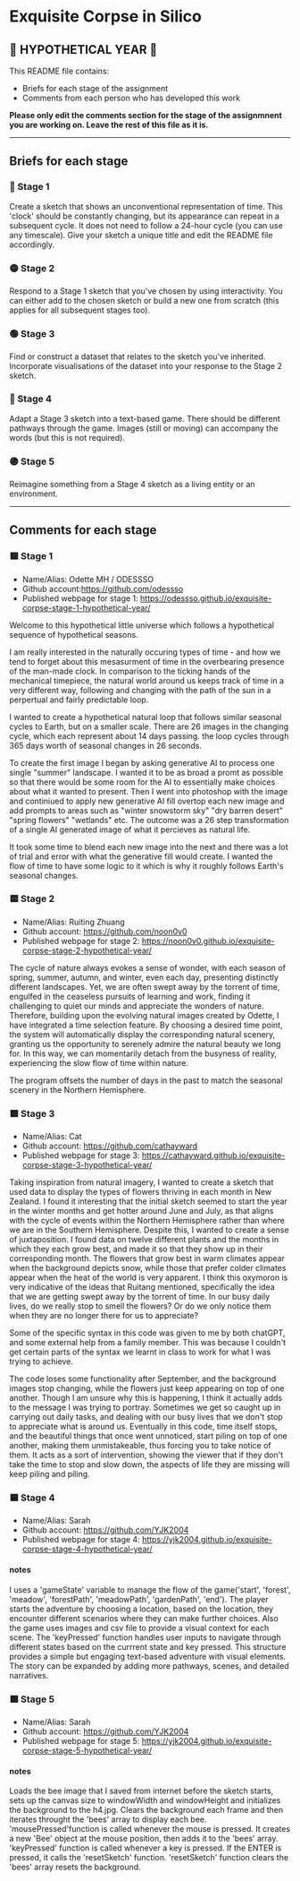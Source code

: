 # Exquisite Corpse in Silico
## 🔻 HYPOTHETICAL YEAR 🔻

This README file contains:
- Briefs for each stage of the assignment
- Comments from each person who has developed this work

**Please only edit the comments section for the stage of the assignmnent you are working on. Leave the rest of this file as it is.**

*****
## Briefs for each stage

### 🔴 Stage 1
Create a sketch that shows an unconventional representation of time. This 'clock' should be constantly changing, but its appearance can repeat in a subsequent cycle. It does not need to follow a 24-hour cycle (you can use any timescale). Give your sketch a unique title and edit the README file accordingly.

### 🟡 Stage 2
Respond to a Stage 1 sketch that you've chosen by using interactivity. You can either add to the chosen sketch or build a new one from scratch (this applies for all subsequent stages too).

### 🟢 Stage 3
Find or construct a dataset that relates to the sketch you've inherited. Incorporate visualisations of the dataset into your response to the Stage 2 sketch.

### 🔵 Stage 4
Adapt a Stage 3 sketch into a text-based game. There should be different pathways through the game. Images (still or moving) can accompany the words (but this is not required).

### 🟣 Stage 5
Reimagine something from a Stage 4 sketch as a living entity or an environment.

*****
## Comments for each stage

### 🟥 Stage 1
- Name/Alias: Odette MH / ODESSSO
- Github account:https://github.com/odessso
- Published webpage for stage 1: https://odessso.github.io/exquisite-corpse-stage-1-hypothetical-year/

Welcome to this hypothetical little universe which follows a hypothetical sequence of hypothetical seasons.

I am really interested in the naturally occuring types of time - and how we tend to forget about this mesasurment of time in the overbearing presence of the man-made clock. In comparison to the ticking hands of the mechanical timepiece, the natural world around us keeps track of time in a very different way, following and changing with the path of the sun in a perpertual and fairly predictable loop.

I wanted to create a hypothetical natural loop that follows similar seasonal cycles to Earth, but on a smaller scale. There are 26 images in the changing cycle, which each represent about 14 days passing. the loop cycles through 365 days worth of seasonal changes in 26 seconds.

To create the first image I began by asking generative AI to process one single "summer" landscape. I wanted it to be as broad a promt as possible so that there would be some room for the AI to essentially make choices about what it wanted to present. Then I went into photoshop with the image and continiued to apply new generative AI fill overtop each new image and add prompts to areas such as "winter snowstorm sky" "dry barren desert" "spring flowers" "wetlands" etc. The outcome was a 26 step transformation of a single AI generated image of what it percieves as natural life. 

It took some time to blend each new image into the next and there was a lot of trial and error with what the generative fill would create. I wanted the flow of time to have some logic to it which is why it roughly follows Earth's seasonal changes.

### 🟨 Stage 2
- Name/Alias: Ruiting Zhuang
- Github account: https://github.com/noon0v0
- Published webpage for stage 2: https://noon0v0.github.io/exquisite-corpse-stage-2-hypothetical-year/

The cycle of nature always evokes a sense of wonder, with each season of spring, summer, autumn, and winter, even each day, presenting distinctly different landscapes. Yet, we are often swept away by the torrent of time, engulfed in the ceaseless pursuits of learning and work, finding it challenging to quiet our minds and appreciate the wonders of nature. Therefore, building upon the evolving natural images created by Odette, I have integrated a time selection feature. By choosing a desired time point, the system will automatically display the corresponding natural scenery, granting us the opportunity to serenely admire the natural beauty we long for. In this way, we can momentarily detach from the busyness of reality, experiencing the slow flow of time within nature.

The program offsets the number of days in the past to match the seasonal scenery in the Northern Hemisphere.


### 🟩 Stage 3
- Name/Alias: Cat
- Github account: https://github.com/cathayward
- Published webpage for stage 3: https://cathayward.github.io/exquisite-corpse-stage-3-hypothetical-year/

Taking inspiration from natural imagery, I wanted to create a sketch that used data to display the types of flowers thriving in each month in New Zealand. I found it interesting that the initial sketch seemed to start the year in the winter months and get hotter around June and July, as that aligns with the cycle of events within the Northern Hemisphere rather than where we are in the Southern Hemisphere. Despite this, I wanted to create a sense of juxtaposition. I found data on twelve different plants and the months in which they each grow best, and made it so that they show up in their corresponding month. The flowers that grow best in warm climates appear when the background depicts snow, while those that prefer colder climates appear when the heat of the world is very apparent. I think this oxymoron is very indicative of the ideas that Ruitang mentioned, specifically the idea that we are getting swept away by the torrent of time. In our busy daily lives, do we really stop to smell the flowers? Or do we only notice them when they are no longer there for us to appreciate?

Some of the specific syntax in this code was given to me by both chatGPT, and some external help from a family member. This was because I couldn't get certain parts of the syntax we learnt in class to work for what I was trying to achieve.

The code loses some functionality after September, and the background images stop changing, while the flowers just keep appearing on top of one another. Though I am unsure why this is happening, I think it actually adds to the message I was trying to portray. Sometimes we get so caught up in carrying out daily tasks, and dealing with our busy lives that we don't stop to appreciate what is around us. Eventually in this code, time itself stops, and the beautiful things that once went unnoticed, start piling on top of one another, making them unmistakeable, thus forcing you to take notice of them. It acts as a sort of intervention, showing the viewer that if they don't take the time to stop and slow down, the aspects of life they are missing will keep piling and piling.

### 🟦 Stage 4
- Name/Alias: Sarah
- Github account: https://github.com/YJK2004
- Published webpage for stage 4: https://yjk2004.github.io/exquisite-corpse-stage-4-hypothetical-year/
#### notes
I uses a 'gameState' variable to manage the flow of the game('start', 'forest', 'meadow', 'forestPath', 'meadowPath', 'gardenPath', 'end'). The player starts the adventure by choosing a location, based on the location, they encounter different scenarios where they can make further choices. Also the game uses images and csv file to provide a visual context for each scene. The 'keyPressed' function handles user inputs to navigate through different states based on the currrent state and key pressed. This structure provides a simple but engaging text-based adventure with visual elements. The story can be expanded by adding more pathways, scenes, and detailed narratives.


### 🟪 Stage 5
- Name/Alias: Sarah
- Github account: https://github.com/YJK2004
- Published webpage for stage 5: https://yjk2004.github.io/exquisite-corpse-stage-5-hypothetical-year/
#### notes
Loads the bee image that I saved from internet before the sketch starts, sets up the canvas size to windowWidth and windowHeight and initializes the background to the h4.jpg. Clears the background each frame and then iterates throught the 'bees' array to display each bee. 'mousePressed'function is called whenever the mouse is pressed. It creates a new 'Bee' object at the mouse position, then adds it to the 'bees' array. 'keyPressed' function is called whenever a key is pressed. If the ENTER is pressed, it calls the 'resetSketch' function. 'resetSketch' function clears the 'bees' array resets the background.
